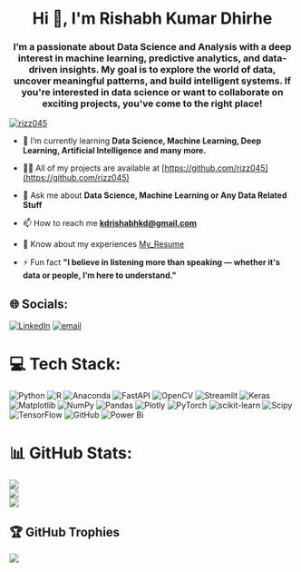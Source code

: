 <h1 align="center">Hi 👋, I'm Rishabh Kumar Dhirhe</h1>
<h3 align="center">I’m a passionate about Data Science and Analysis with a deep interest in machine learning, predictive analytics, and data-driven insights. My goal is to explore the world of data, uncover meaningful patterns, and build intelligent systems. If you're interested in data science or want to collaborate on exciting projects, you've come to the right place!</h3>

<p align="left"> <a href="https://github.com/ryo-ma/github-profile-trophy"><img src="https://github-profile-trophy.vercel.app/?username=rizz045" alt="rizz045" /></a> </p>

- 🌱 I’m currently learning **Data Science, Machine Learning, Deep Learning, Artificial Intelligence and many more.**

- 👨‍💻 All of my projects are available at [https://github.com/rizz045](https://github.com/rizz045)

- 💬 Ask me about **Data Science, Machine Learning or Any Data Related Stuff**

- 📫 How to reach me **kdrishabhkd@gmail.com**

- 📄 Know about my experiences [My_Resume](https://drive.google.com/file/d/10cSXNsfdkmszd039NvXrMoaeeGqjQ_sk/view?usp=sharing)

- ⚡ Fun fact **"I believe in listening more than speaking — whether it's data or people, I’m here to understand."**

## 🌐 Socials:
[![LinkedIn](https://img.shields.io/badge/LinkedIn-%230077B5.svg?logo=linkedin&logoColor=white)](https://linkedin.com/in/rishabh-dhirhe-rizz-kd) [![email](https://img.shields.io/badge/Email-D14836?logo=gmail&logoColor=white)](mailto:kdrishabhkd@gmail.com) 

# 💻 Tech Stack:
![Python](https://img.shields.io/badge/python-3670A0?style=for-the-badge&logo=python&logoColor=ffdd54) ![R](https://img.shields.io/badge/r-%23276DC3.svg?style=for-the-badge&logo=r&logoColor=white) ![Anaconda](https://img.shields.io/badge/Anaconda-%2344A833.svg?style=for-the-badge&logo=anaconda&logoColor=white) ![FastAPI](https://img.shields.io/badge/FastAPI-005571?style=for-the-badge&logo=fastapi) ![OpenCV](https://img.shields.io/badge/opencv-%23white.svg?style=for-the-badge&logo=opencv&logoColor=white) ![Streamlit](https://img.shields.io/badge/Streamlit-%23FE4B4B.svg?style=for-the-badge&logo=streamlit&logoColor=white) ![Keras](https://img.shields.io/badge/Keras-%23D00000.svg?style=for-the-badge&logo=Keras&logoColor=white) ![Matplotlib](https://img.shields.io/badge/Matplotlib-%23ffffff.svg?style=for-the-badge&logo=Matplotlib&logoColor=black) ![NumPy](https://img.shields.io/badge/numpy-%23013243.svg?style=for-the-badge&logo=numpy&logoColor=white) ![Pandas](https://img.shields.io/badge/pandas-%23150458.svg?style=for-the-badge&logo=pandas&logoColor=white) ![Plotly](https://img.shields.io/badge/Plotly-%233F4F75.svg?style=for-the-badge&logo=plotly&logoColor=white) ![PyTorch](https://img.shields.io/badge/PyTorch-%23EE4C2C.svg?style=for-the-badge&logo=PyTorch&logoColor=white) ![scikit-learn](https://img.shields.io/badge/scikit--learn-%23F7931E.svg?style=for-the-badge&logo=scikit-learn&logoColor=white) ![Scipy](https://img.shields.io/badge/SciPy-%230C55A5.svg?style=for-the-badge&logo=scipy&logoColor=%white) ![TensorFlow](https://img.shields.io/badge/TensorFlow-%23FF6F00.svg?style=for-the-badge&logo=TensorFlow&logoColor=white) ![GitHub](https://img.shields.io/badge/github-%23121011.svg?style=for-the-badge&logo=github&logoColor=white) ![Power Bi](https://img.shields.io/badge/power_bi-F2C811?style=for-the-badge&logo=powerbi&logoColor=black)
# 📊 GitHub Stats:
![](https://github-readme-stats.vercel.app/api?username=rizz045&theme=dark&hide_border=false&include_all_commits=true&count_private=true)<br/>
![](https://nirzak-streak-stats.vercel.app/?user=rizz045&theme=dark&hide_border=false)<br/>
![](https://github-readme-stats.vercel.app/api/top-langs/?username=rizz045&theme=dark&hide_border=false&include_all_commits=true&count_private=true&layout=compact)

## 🏆 GitHub Trophies
![](https://github-profile-trophy.vercel.app/?username=rizz045&theme=radical&no-frame=false&no-bg=true&margin-w=4)
